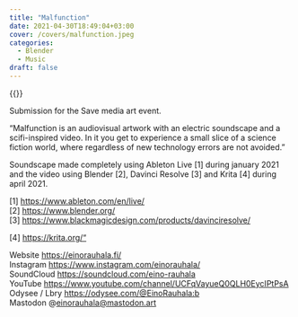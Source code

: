 ```yaml
---
title: "Malfunction"
date: 2021-04-30T18:49:04+03:00
cover: /covers/malfunction.jpeg
categories:
  - Blender
  - Music
draft: false
---
```


{{<youtube id="GILsXy7rwi4" class="youtube">}}

Submission for the Save media art event.

“Malfunction is an audiovisual artwork with an electric soundscape and a scifi-inspired video. In it you get to experience a small slice of a science fiction world, where regardless of new technology errors are not avoided.”

Soundscape made completely using Ableton Live [1] during january 2021 and the video using Blender [2], Davinci Resolve [3] and Krita [4] during april 2021.

[1] https://www.ableton.com/en/live/​   
[2] https://www.blender.org/​   
[3] https://www.blackmagicdesign.com/products/davinciresolve/  

[4] https://krita.org/​“   

Website https://einorauhala.fi/​   
Instagram https://www.instagram.com/einorauhala/​   
SoundCloud https://soundcloud.com/eino-rauhala​   
YouTube https://www.youtube.com/channel/UCFqVayueQ0QLH0EycIPtPsA   
Odysee / Lbry https://odysee.com/@EinoRauhala:b​   
Mastodon @einorauhala@mastodon.art   
